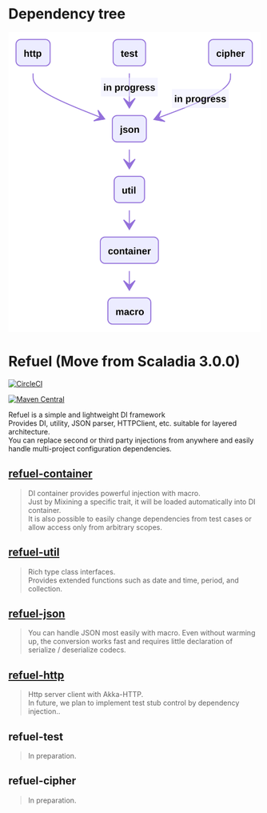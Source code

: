 # Dependency tree

<img src="./deptree.svg" />

# Refuel (Move from Scaladia 3.0.0)

[![CircleCI](https://circleci.com/gh/giiita/refuel/tree/master.svg?style=svg)](https://circleci.com/gh/giiita/refuel/tree/master)

[![Maven Central](https://maven-badges.herokuapp.com/maven-central/com.phylage/refuel-container_2.12/badge.svg)](https://search.maven.org/artifact/com.phylage/refuel-container_2.12)

Refuel is a simple and lightweight DI framework<br/>
Provides DI, utility, JSON parser, HTTPClient, etc. suitable for layered architecture.<br/>
You can replace second or third party injections from anywhere and easily handle multi-project configuration dependencies.



## [refuel-container](https://github.com/giiita/refuel/tree/master/refuel-container)

> DI container provides powerful injection with macro.<br/>
> Just by Mixining a specific trait, it will be loaded automatically into DI container.<br/>
> It is also possible to easily change dependencies from test cases or allow access only from arbitrary scopes.<br/>

## [refuel-util](https://github.com/giiita/refuel/tree/master/refuel-util)

> Rich type class interfaces.<br/>
> Provides extended functions such as date and time, period, and collection.

## [refuel-json](https://github.com/giiita/refuel/tree/master/refuel-json)

> You can handle JSON most easily with macro.
> Even without warming up, the conversion works fast and requires little declaration of serialize / deserialize codecs.

## [refuel-http](https://github.com/giiita/refuel/tree/master/refuel-http)

> Http server client with Akka-HTTP.<br/>
> In future, we plan to implement test stub control by dependency injection..<br/>

## refuel-test

> In preparation.

## refuel-cipher

> In preparation.
